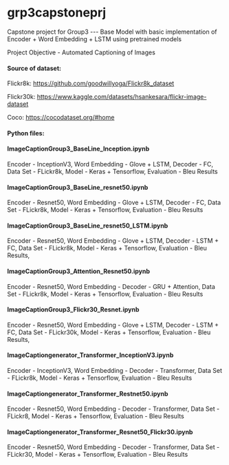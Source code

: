 # grp3capstoneprj
Capstone project for Group3
--- Base Model with basic implementation of Encoder + Word Embedding + LSTM using pretrained models

Project Objective - Automated Captioning of Images

#### Source of dataset:

Flickr8k: https://github.com/goodwillyoga/Flickr8k_dataset

Flickr30k: https://www.kaggle.com/datasets/hsankesara/flickr-image-dataset

Coco: https://cocodataset.org/#home 

#### Python files:

#### ImageCaptionGroup3_BaseLine_Inception.ipynb

Encoder - InceptionV3, 
Word Embedding - Glove + LSTM, 
Decoder - FC, 
Data Set - FLickr8k, 
Model - Keras + Tensorflow, 
Evaluation - Bleu Results

#### ImageCaptionGroup3_BaseLine_resnet50.ipynb

Encoder - Resnet50, 
Word Embedding - Glove + LSTM, 
Decoder - FC, 
Data Set - FLickr8k, 
Model - Keras + Tensorflow, 
Evaluation - Bleu Results

#### ImageCaptionGroup3_BaseLine_resnet50_LSTM.ipynb

Encoder - Resnet50, 
Word Embedding - Glove + LSTM, 
Decoder - LSTM + FC, 
Data Set - FLickr8k, 
Model - Keras + Tensorflow, 
Evaluation - Bleu Results, 


#### ImageCaptionGroup3_Attention_Resnet50.ipynb

Encoder - Resnet50, 
Word Embedding - 
Decoder - GRU + Attention, 
Data Set - FLickr8k, 
Model - Keras + Tensorflow, 
Evaluation - Bleu Results


#### ImageCaptionGroup3_Flickr30_Resnet.ipynb

Encoder - Resnet50, 
Word Embedding - Glove + LSTM, 
Decoder - LSTM + FC, 
Data Set - FLickr30k, 
Model - Keras + Tensorflow, 
Evaluation - Bleu Results, 


#### ImageCaptiongenerator_Transformer_InceptionV3.ipynb

Encoder - InceptionV3, 
Word Embedding - 
Decoder - Transformer, 
Data Set - FLickr8k, 
Model - Keras + Tensorflow, 
Evaluation - Bleu Results


#### ImageCaptiongenerator_Transformer_Restnet50.ipynb

Encoder - Resnet50, 
Word Embedding - 
Decoder - Transformer, 
Data Set - FLickr8, 
Model - Keras + Tensorflow, 
Evaluation - Bleu Results

#### ImageCaptiongenerator_Transformer_Resnet50_Flickr30.ipynb
Encoder - Resnet50, 
Word Embedding - 
Decoder - Transformer, 
Data Set - FLickr30, 
Model - Keras + Tensorflow, 
Evaluation - Bleu Results

